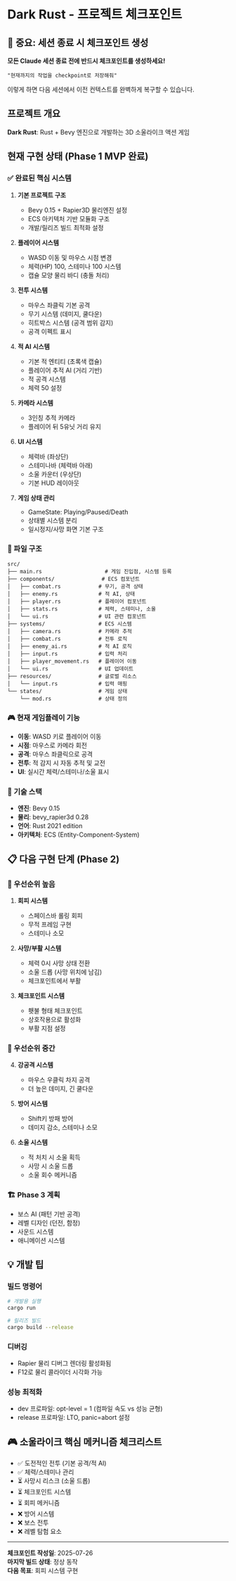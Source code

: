 # Dark Rust - 프로젝트 체크포인트

## 🔴 중요: 세션 종료 시 체크포인트 생성
**모든 Claude 세션 종료 전에 반드시 체크포인트를 생성하세요!**
```
"현재까지의 작업을 checkpoint로 저장해줘"
```
이렇게 하면 다음 세션에서 이전 컨텍스트를 완벽하게 복구할 수 있습니다.

## 프로젝트 개요
**Dark Rust**: Rust + Bevy 엔진으로 개발하는 3D 소울라이크 액션 게임

## 현재 구현 상태 (Phase 1 MVP 완료)

### ✅ 완료된 핵심 시스템

1. **기본 프로젝트 구조**
   - Bevy 0.15 + Rapier3D 물리엔진 설정
   - ECS 아키텍처 기반 모듈화 구조
   - 개발/릴리즈 빌드 최적화 설정

2. **플레이어 시스템**
   - WASD 이동 및 마우스 시점 변경
   - 체력(HP) 100, 스테미나 100 시스템
   - 캡슐 모양 물리 바디 (충돌 처리)

3. **전투 시스템**
   - 마우스 좌클릭 기본 공격
   - 무기 시스템 (데미지, 쿨다운)
   - 히트박스 시스템 (공격 범위 감지)
   - 공격 이펙트 표시

4. **적 AI 시스템**
   - 기본 적 엔티티 (초록색 캡슐)
   - 플레이어 추적 AI (거리 기반)
   - 적 공격 시스템
   - 체력 50 설정

5. **카메라 시스템**
   - 3인칭 추적 카메라
   - 플레이어 뒤 5유닛 거리 유지

6. **UI 시스템**
   - 체력바 (좌상단)
   - 스테미나바 (체력바 아래)
   - 소울 카운터 (우상단)
   - 기본 HUD 레이아웃

7. **게임 상태 관리**
   - GameState: Playing/Paused/Death
   - 상태별 시스템 분리
   - 일시정지/사망 화면 기본 구조

### 📁 파일 구조
```
src/
├── main.rs                    # 게임 진입점, 시스템 등록
├── components/               # ECS 컴포넌트
│   ├── combat.rs            # 무기, 공격 상태
│   ├── enemy.rs             # 적 AI, 상태
│   ├── player.rs            # 플레이어 컴포넌트
│   ├── stats.rs             # 체력, 스테미나, 소울
│   └── ui.rs                # UI 관련 컴포넌트
├── systems/                 # ECS 시스템
│   ├── camera.rs            # 카메라 추적
│   ├── combat.rs            # 전투 로직
│   ├── enemy_ai.rs          # 적 AI 로직
│   ├── input.rs             # 입력 처리
│   ├── player_movement.rs   # 플레이어 이동
│   └── ui.rs                # UI 업데이트
├── resources/               # 글로벌 리소스
│   └── input.rs             # 입력 매핑
└── states/                  # 게임 상태
    └── mod.rs               # 상태 정의
```

### 🎮 현재 게임플레이 기능
- **이동**: WASD 키로 플레이어 이동
- **시점**: 마우스로 카메라 회전  
- **공격**: 마우스 좌클릭으로 공격
- **전투**: 적 감지 시 자동 추적 및 교전
- **UI**: 실시간 체력/스테미나/소울 표시

### 🔧 기술 스택
- **엔진**: Bevy 0.15
- **물리**: bevy_rapier3d 0.28  
- **언어**: Rust 2021 edition
- **아키텍처**: ECS (Entity-Component-System)

## 📋 다음 구현 단계 (Phase 2)

### 🚀 우선순위 높음
1. **회피 시스템**
   - 스페이스바 롤링 회피
   - 무적 프레임 구현
   - 스테미나 소모

2. **사망/부활 시스템**
   - 체력 0시 사망 상태 전환
   - 소울 드롭 (사망 위치에 남김)
   - 체크포인트에서 부활

3. **체크포인트 시스템**
   - 횃불 형태 체크포인트
   - 상호작용으로 활성화
   - 부활 지점 설정

### 🎯 우선순위 중간
4. **강공격 시스템**
   - 마우스 우클릭 차지 공격
   - 더 높은 데미지, 긴 쿨다운

5. **방어 시스템**  
   - Shift키 방패 방어
   - 데미지 감소, 스테미나 소모

6. **소울 시스템**
   - 적 처치 시 소울 획득
   - 사망 시 소울 드롭
   - 소울 회수 메커니즘

### 🏗️ Phase 3 계획
- 보스 AI (패턴 기반 공격)
- 레벨 디자인 (던전, 함정)
- 사운드 시스템
- 애니메이션 시스템

## 💡 개발 팁

### 빌드 명령어
```bash
# 개발용 실행
cargo run

# 릴리즈 빌드
cargo build --release
```

### 디버깅
- Rapier 물리 디버그 렌더링 활성화됨
- F12로 물리 콜라이더 시각화 가능

### 성능 최적화
- dev 프로파일: opt-level = 1 (컴파일 속도 vs 성능 균형)
- release 프로파일: LTO, panic=abort 설정

## 🎮 소울라이크 핵심 메커니즘 체크리스트

- ✅ 도전적인 전투 (기본 공격/적 AI)
- ✅ 체력/스테미나 관리
- ⏳ 사망시 리스크 (소울 드롭)
- ⏳ 체크포인트 시스템
- ⏳ 회피 메커니즘
- ❌ 방어 시스템
- ❌ 보스 전투
- ❌ 레벨 탐험 요소

---
**체크포인트 작성일**: 2025-07-26  
**마지막 빌드 상태**: 정상 동작  
**다음 목표**: 회피 시스템 구현